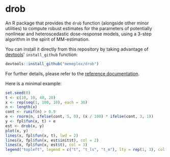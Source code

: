 # drob

An R package that provides the `drob` function (alongside other minor utilities) to compute robust estimates for the parameters of potentially nonlinear and heteroscedastic dose-response models, using a 3-step algorithm in the spirit of MM-estimation.

You can install it directly from this repository by taking advantage of [devtools](https://github.com/r-lib/devtools)' `install_github` function:

```R
devtools::install_github("memeplex/drob")
```

For further details, please refer to the [reference documentation](drob.pdf).

Here is a minimal example:

```R
set.seed(0)
t <- c(10, 10, 40, 20)
x <- rep(seq(1, 100, 10), each = 30)
n <- length(x)
cont <- runif(n) > 0.9
e <- rnorm(n, ifelse(cont, 5, 0), (x / 100) * ifelse(cont, 3, 1))
y <- fpl$fun(x, t) + e
est <- drob(x, y)
plot(x, y)
lines(x, fpl$fun(x, t), lwd = 2)
lines(x, fpl$fun(x, est$init$t), col = 2)
lines(x, fpl$fun(x, est$t), col = 3)
legend("topleft", legend = c("t", "t_ls", "t_m"), lty = rep(1, 3), col = 1:3)
```






